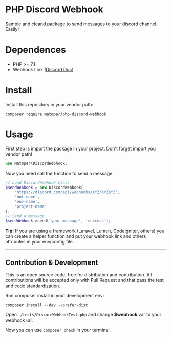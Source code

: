 # PHP Discord Webhook
Sample and cleand package to send messages to your discord channel. Easily!

# Dependences
- PHP >= 7.1
- Webhook Link ([Discord Doc](https://support.discord.com/hc/en-us/articles/228383668-Usando-Webhooks))

# Install

Install this repository in your vendor path:

```
composer require matmper/php-discord-webhook
````

# Usage

First step is import the package in your project. Don't forget import you vendor path!
```php
use Matmper\DiscordWebhook;
```

Now you need call the function to send a message
```php
// Load DiscordWebhook Class
$sendWebhook = new DiscordWebhook(
	'https://discord.com/api/webhooks/XYZ/XYZXYZ',
	'bot-name',
	'env-name',
	'project-name'
);
// Send a message
$sendWebhook->send('your message', 'success');
```

**Tip:** If you are using a framework (Laravel, Lumen, CodeIgniter, others) you can create a helper function and put your webhook link and others attributes in your env/config file.

---

## Contribution & Development

This is an open source code, free for distribution and contribution. All contributions will be accepted only with Pull Request and that pass the test and code standardization.

Run composer install in yout development env:
```
composer install --dev --prefer-dist
```

Open ```./tests/DiscordWebhookTest.php``` and change **$webhook** var to your webhook url.

Now you can use ```composer check``` in your terminal.